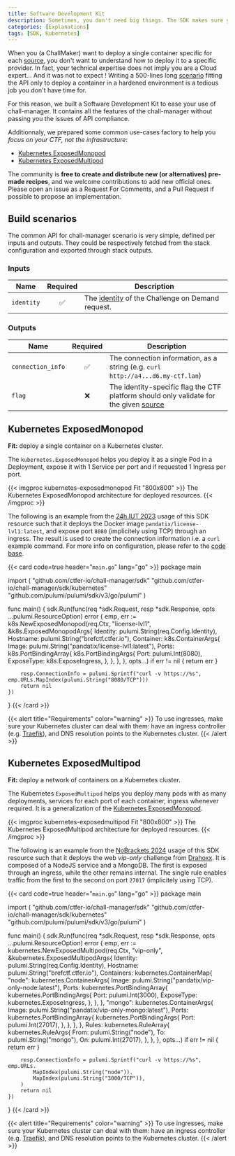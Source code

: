 ```yaml
---
title: Software Development Kit
description: Sometimes, you don't need big things. The SDK makes sure you don't need to be a DevOps.
categories: [Explanations]
tags: [SDK, Kubernetes]
---
```


When you (a ChallMaker) want to deploy a single container specific for each [source](/docs/chall-manager/glossary#source), you don't want to understand how to deploy it to a specific provider. In fact, your technical expertise does not imply you are a Cloud expert... And it was not to expect !
Writing a 500-lines long [scenario](/docs/chall-manager/glossary#scenario) fitting the API only to deploy a container in a hardened environment is a tedious job you don't have time for.

For this reason, we built a Software Development Kit to ease your use of chall-manager.
It contains all the features of the chall-manager without passing you the issues of API compliance.

Additionnaly, we prepared some common use-cases factory to help you _focus on your CTF, not the infrastructure_:
- [Kubernetes ExposedMonopod](#kubernetes-exposedmonopod)
- [Kubernetes ExposedMultipod](#kubernetes-exposedmultipod)

The community is **free to create and distribute new (or alternatives) pre-made recipes**, and we welcome contributions to add new official ones. Please open an issue as a Request For Comments, and a Pull Request if possible to propose an implementation.

## Build scenarios

The common API for chall-manager scenario is very simple, defined per inputs and outputs.
They could be respectively fetched from the stack configuration and exported through stack outputs.

### Inputs

| Name | Required | Description |
|---|:---:|---|
| `identity` | ✅ | The [identity](/docs/chall-manager/glossary#identity) of the Challenge on Demand request. |

### Outputs

| Name | Required | Description |
|---|:---:|---|
| `connection_info` | ✅ | The connection information, as a string (e.g. `curl http://a4...d6.my-ctf.lan`) |
| `flag` | ❌ | The identity-specific flag the CTF platform should only validate for the given [source](/docs/chall-manager/glossary#source) |

## Kubernetes ExposedMonopod

**Fit:** deploy a single container on a Kubernetes cluster.

The `kubernetes.ExposedMonopod` helps you deploy it as a single Pod in a Deployment, expose it with 1 Service per port and if requested 1 Ingress per port.

{{< imgproc kubernetes-exposedmonopod Fit "800x800" >}}
The Kubernetes ExposedMonopod architecture for deployed resources.
{{< /imgproc >}}

The following is an example from the [24h IUT 2023](https://github.com/pandatix/24hiut-2023-cyber) usage of this SDK resource such that it deploys the Docker image `pandatix/license-lvl1:latest`, and expose port `8080` (implicitely using TCP) through an ingress. The result is used to create the connection information i.e. a `curl` example command.
For more info on configuration, please refer to the [code base](https://github.com/ctfer-io/chall-manager/blob/main/sdk/kubernetes/exposed-monopod.go).

{{< card code=true header="`main.go`" lang="go" >}}
package main

import (
	"github.com/ctfer-io/chall-manager/sdk"
	"github.com/ctfer-io/chall-manager/sdk/kubernetes"
	"github.com/pulumi/pulumi/sdk/v3/go/pulumi"
)

func main() {
	sdk.Run(func(req *sdk.Request, resp *sdk.Response, opts ...pulumi.ResourceOption) error {
		emp, err := k8s.NewExposedMonopod(req.Ctx, "license-lvl1", &k8s.ExposedMonopodArgs{
			Identity: pulumi.String(req.Config.Identity),
			Hostname: pulumi.String("brefctf.ctfer.io"),
			Container: k8s.ContainerArgs{
				Image: pulumi.String("pandatix/license-lvl1:latest"),
				Ports: k8s.PortBindingArray{
					k8s.PortBindingArgs{
						Port:       pulumi.Int(8080),
						ExposeType: k8s.ExposeIngress,
					},
				},
			},
		}, opts...)
		if err != nil {
			return err
		}

		resp.ConnectionInfo = pulumi.Sprintf("curl -v https://%s", emp.URLs.MapIndex(pulumi.String("8080/TCP")))
		return nil
	})
}
{{< /card >}}

{{< alert title="Requirements" color="warning" >}}
To use ingresses, make sure your Kubernetes cluster can deal with them: have an ingress controller (e.g. [Traefik](https://traefik.io/)), and DNS resolution points to the Kubernetes cluster.
{{< /alert >}}

## Kubernetes ExposedMultipod

**Fit:** deploy a network of containers on a Kubernetes cluster.

The Kubernetes `ExposedMultipod` helps you deploy many pods with as many deployments, services for each port of each container, ingress whenever required. It is a generalization of the [Kubernetes ExposedMonopod](#kubernetes-exposedmonopod).

{{< imgproc kubernetes-exposedmultipod Fit "800x800" >}}
The Kubernetes ExposedMultipod architecture for deployed resources.
{{< /imgproc >}}

The following is an example from the [NoBrackets 2024](https://github.com/nobrackets-ctf/NoBrackets-2024) usage of this SDK resource such that it deploys the web _vip-only_ challenge from [Drahoxx](https://x.com/50mgDrahoxx). It is composed of a NodeJS service and a MongoDB. The first is exposed through an ingress, while the other remains internal. The single rule enables traffic from the first to the second on port `27017` (implicitely using TCP).

{{< card code=true header="`main.go`" lang="go" >}}
package main

import (
	"github.com/ctfer-io/chall-manager/sdk"
	"github.com/ctfer-io/chall-manager/sdk/kubernetes"
	"github.com/pulumi/pulumi/sdk/v3/go/pulumi"
)

func main() {
	sdk.Run(func(req *sdk.Request, resp *sdk.Response, opts ...pulumi.ResourceOption) error {
			emp, err := kubernetes.NewExposedMultipod(req.Ctx, "vip-only", &kubernetes.ExposedMultipodArgs{
			Identity: pulumi.String(req.Config.Identity),
			Hostname: pulumi.String("brefctf.ctfer.io"),
			Containers: kubernetes.ContainerMap{
				"node": kubernetes.ContainerArgs{
					Image: pulumi.String("pandatix/vip-only-node:latest"),
					Ports: kubernetes.PortBindingArray{
						kubernetes.PortBindingArgs{
							Port:       pulumi.Int(3000),
							ExposeType: kubernetes.ExposeIngress,
						},
					},
				},
				"mongo": kubernetes.ContainerArgs{
					Image: pulumi.String("pandatix/vip-only-mongo:latest"),
					Ports: kubernetes.PortBindingArray{
						kubernetes.PortBindingArgs{
							Port: pulumi.Int(27017),
						},
					},
				},
			},
			Rules: kubernetes.RuleArray{
				kubernetes.RuleArgs{
					From: pulumi.String("node"),
					To:   pulumi.String("mongo"),
					On:   pulumi.Int(27017),
				},
			},
		}, opts...)
		if err != nil {
			return err
		}

		resp.ConnectionInfo = pulumi.Sprintf("curl -v https://%s", emp.URLs.
			MapIndex(pulumi.String("node")).
			MapIndex(pulumi.String("3000/TCP")),
		)
		return nil
	})
}
{{< /card >}}

{{< alert title="Requirements" color="warning" >}}
To use ingresses, make sure your Kubernetes cluster can deal with them: have an ingress controller (e.g. [Traefik](https://traefik.io/)), and DNS resolution points to the Kubernetes cluster.
{{< /alert >}}
